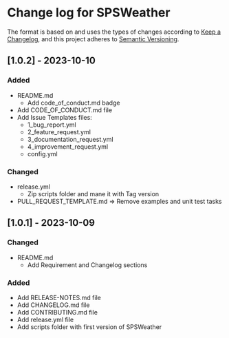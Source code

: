 # Change log for SPSWeather

The format is based on and uses the types of changes according to [Keep a Changelog](https://keepachangelog.com/en/1.0.0/),
and this project adheres to [Semantic Versioning](https://semver.org/spec/v2.0.0.html).

## [1.0.2] - 2023-10-10

### Added

- README.md
  - Add code_of_conduct.md badge
- Add CODE_OF_CONDUCT.md file
- Add Issue Templates files:
  - 1_bug_report.yml
  - 2_feature_request.yml
  - 3_documentation_request.yml
  - 4_improvement_request.yml
  - config.yml

### Changed

- release.yml
  - Zip scripts folder and mane it with Tag version
- PULL_REQUEST_TEMPLATE.md => Remove examples and unit test tasks

## [1.0.1] - 2023-10-09

### Changed

- README.md
  - Add Requirement and Changelog sections

### Added

- Add RELEASE-NOTES.md file
- Add CHANGELOG.md file
- Add CONTRIBUTING.md file
- Add release.yml file
- Add scripts folder with first version of SPSWeather
